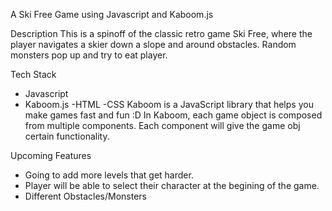 A Ski Free Game using Javascript and Kaboom.js

Description
This is a spinoff of the classic retro game Ski Free, where the player navigates a skier down a slope and around obstacles. Random monsters pop up and try to eat player.

 Tech Stack
- Javascript
- Kaboom.js
 -HTML
 -CSS
 Kaboom is a JavaScript library that helps you make games fast and fun :D
 In Kaboom, each game object is composed from multiple components. Each component will give the game obj certain functionality.

 Upcoming Features
- Going to add more levels that get harder.
- Player will be able to select their character at the begining of the game.
- Different Obstacles/Monsters
